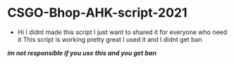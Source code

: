 # CSGO-Bhop-AHK-script-2021
* Hi I didnt made this script I just want to shared it for everyone who need it This script is working pretty great I used it and I didnt get ban

***im not responsible if you use this and you get ban***
